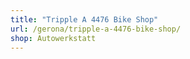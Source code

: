 ```yaml
---
title: "Tripple A 4476 Bike Shop"
url: /gerona/tripple-a-4476-bike-shop/
shop: Autowerkstatt
---
```

